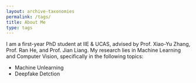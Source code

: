```yaml
---
layout: archive-taxonomies
permalink: /tags/
title: About Me
type: tags
---
```

I am a first-year PhD student at IIE & UCAS, advised by Prof. Xiao-Yu Zhang, Prof. Ran He, and Prof. Jian Liang. My research lies in Machine Learning and Computer Vision, specifically in the following topics: 
- Machine Unlearning
- Deepfake Detction
